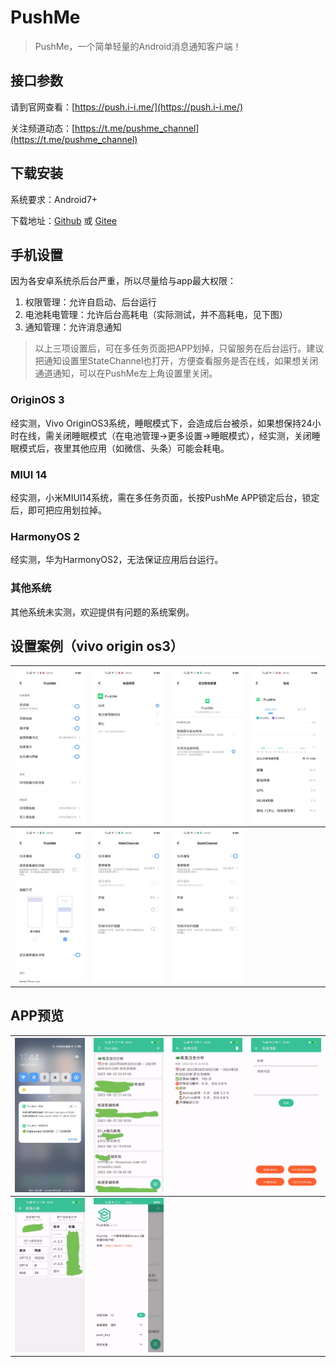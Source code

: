 # PushMe
> PushMe，一个简单轻量的Android消息通知客户端！

## 接口参数

请到官网查看：[https://push.i-i.me/](https://push.i-i.me/)

关注频道动态：[https://t.me/pushme_channel](https://t.me/pushme_channel)

## 下载安装

系统要求：Android7+

下载地址：[Github](https://github.com/yafoo/pushme/releases/latest) 或 [Gitee](https://gitee.com/yafu/pushme/releases/latest)

## 手机设置

因为各安卓系统杀后台严重，所以尽量给与app最大权限：

1. 权限管理：允许自启动、后台运行
2. 电池耗电管理：允许后台高耗电（实际测试，并不高耗电，见下图）
3. 通知管理：允许消息通知

> 以上三项设置后，可在多任务页面把APP划掉，只留服务在后台运行。建议把通知设置里StateChannel也打开，方便查看服务是否在线，如果想关闭通道通知，可以在PushMe左上角设置里关闭。

### OriginOS 3
经实测，Vivo OriginOS3系统，睡眠模式下，会造成后台被杀，如果想保持24小时在线，需关闭睡眠模式（在电池管理->更多设置->睡眠模式），经实测，关闭睡眠模式后，夜里其他应用（如微信、头条）可能会耗电。

### MIUI 14
经实测，小米MIUI14系统，需在多任务页面，长按PushMe APP锁定后台，锁定后，即可把应用划拉掉。

### HarmonyOS 2
经实测，华为HarmonyOS2，无法保证应用后台运行。

### 其他系统
其他系统未实测，欢迎提供有问题的系统案例。

## 设置案例（vivo origin os3）

|![image](https://github.com/yafoo/pushme/blob/master/setting/quanxian.jpg)|![image](https://github.com/yafoo/pushme/blob/master/setting/quanxian2.jpg)|![image](https://github.com/yafoo/pushme/blob/master/setting/dianchi.jpg)|![image](https://github.com/yafoo/pushme/blob/master/setting/dianchi24.jpg)|
-|-|-|-
|![image](https://github.com/yafoo/pushme/blob/master/setting/tongzhi.jpg)|![image](https://github.com/yafoo/pushme/blob/master/setting/tongzhi2.jpg)|![image](https://github.com/yafoo/pushme/blob/master/setting/tongzhi3.jpg)||

## APP预览

|![image](https://github.com/yafoo/pushme/blob/master/img/notification.jpg)|![image](https://github.com/yafoo/pushme/blob/master/img/home.jpg)|![image](https://github.com/yafoo/pushme/blob/master/img/message.jpg)|![image](https://github.com/yafoo/pushme/blob/master/img/send.jpg)|
-|-|-|-
|![image](https://github.com/yafoo/pushme/blob/master/img/screen.jpg)|![image](https://github.com/yafoo/pushme/blob/master/img/setting.jpg)|||